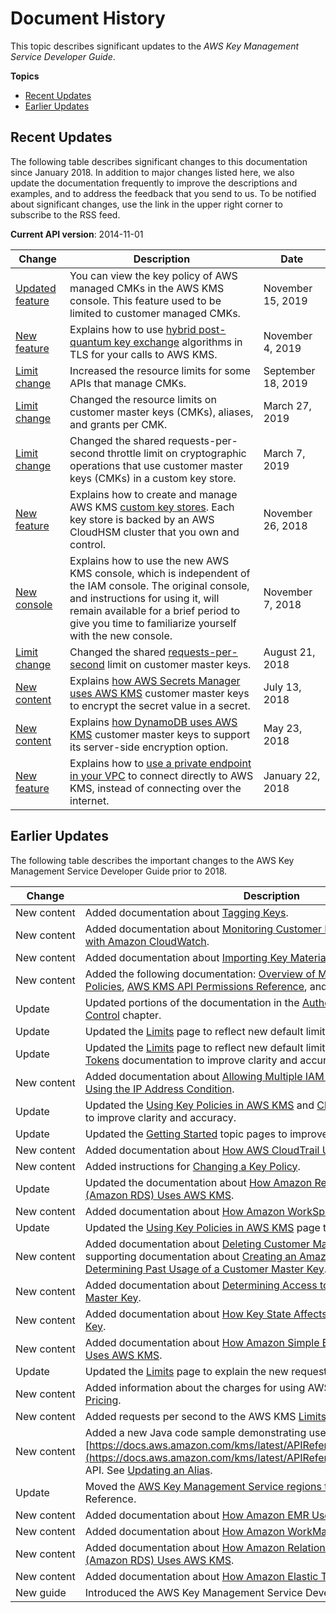 # Document History<a name="dochistory"></a>

This topic describes significant updates to the *AWS Key Management Service Developer Guide*\.

**Topics**
+ [Recent Updates](#recent-updates)
+ [Earlier Updates](#earlier-updates)

## Recent Updates<a name="recent-updates"></a>

The following table describes significant changes to this documentation since January 2018\. In addition to major changes listed here, we also update the documentation frequently to improve the descriptions and examples, and to address the feedback that you send to us\. To be notified about significant changes, use the link in the upper right corner to subscribe to the RSS feed\.

**Current API version**: 2014\-11\-01

| Change | Description | Date | 
| --- |--- |--- |
| [Updated feature](https://docs.aws.amazon.com/kms/latest/developerguide/key-policy-viewing.html) | You can view the key policy of AWS managed CMKs in the AWS KMS console\. This feature used to be limited to customer managed CMKs\. | November 15, 2019 | 
| [New feature](https://docs.aws.amazon.com/kms/latest/developerguide/pqtls.html) | Explains how to use [hybrid post\-quantum key exchange](https://docs.aws.amazon.com/kms/latest/developerguide/pqtls.html) algorithms in TLS for your calls to AWS KMS\. | November 4, 2019 | 
| [Limit change](https://docs.aws.amazon.com/kms/latest/developerguide/limits.html) | Increased the resource limits for some APIs that manage CMKs\. | September 18, 2019 | 
| [Limit change](https://docs.aws.amazon.com/kms/latest/developerguide/limits.html) | Changed the resource limits on customer master keys \(CMKs\), aliases, and grants per CMK\. | March 27, 2019 | 
| [Limit change](https://docs.aws.amazon.com/kms/latest/developerguide/limits.html#rps-key-stores) | Changed the shared requests\-per\-second throttle limit on cryptographic operations that use customer master keys \(CMKs\) in a custom key store\. | March 7, 2019 | 
| [New feature](https://docs.aws.amazon.com/kms/latest/developerguide/custom-key-store-overview.html) | Explains how to create and manage AWS KMS [custom key stores](https://docs.aws.amazon.com/kms/latest/developerguide/custom-key-store-overview.html)\. Each key store is backed by an AWS CloudHSM cluster that you own and control\. | November 26, 2018 | 
| [New console](https://docs.aws.amazon.com/kms/latest/developerguide/create-keys.html#create-keys-console) | Explains how to use the new AWS KMS console, which is independent of the IAM console\. The original console, and instructions for using it, will remain available for a brief period to give you time to familiarize yourself with the new console\. | November 7, 2018 | 
| [Limit change](https://docs.aws.amazon.com/kms/latest/developerguide/limits.html#requests-per-second) | Changed the shared [requests\-per\-second](https://docs.aws.amazon.com/kms/latest/developerguide/limits.html#requests-per-second) limit on customer master keys\. | August 21, 2018 | 
| [New content](https://docs.aws.amazon.com/kms/latest/developerguide/services-secrets-manager.html) | Explains [how AWS Secrets Manager uses AWS KMS](https://docs.aws.amazon.com/kms/latest/developerguide/services-secrets-manager.html) customer master keys to encrypt the secret value in a secret\. | July 13, 2018 | 
| [New content](https://docs.aws.amazon.com/kms/latest/developerguide/services-dynamodb.html) | Explains [how DynamoDB uses AWS KMS](https://docs.aws.amazon.com/kms/latest/developerguide/services-dynamodb.html) customer master keys to support its server\-side encryption option\. | May 23, 2018 | 
| [New feature](https://docs.aws.amazon.com/kms/latest/developerguide/kms-vpc-endpoint.html) | Explains how to [use a private endpoint in your VPC](https://docs.aws.amazon.com/kms/latest/developerguide/kms-vpc-endpoint.html) to connect directly to AWS KMS, instead of connecting over the internet\. | January 22, 2018 | 

## Earlier Updates<a name="earlier-updates"></a>

The following table describes the important changes to the AWS Key Management Service Developer Guide prior to 2018\.


| Change | Description | Date | 
| --- | --- | --- | 
| New content | Added documentation about [Tagging Keys](tagging-keys.md)\. | February 15, 2017 | 
| New content | Added documentation about [Monitoring Customer Master Keys](monitoring-overview.md) and [Monitoring with Amazon CloudWatch](monitoring-cloudwatch.md)\. | August 31, 2016 | 
| New content | Added documentation about [Importing Key Material](importing-keys.md)\. | August 11, 2016 | 
| New content | Added the following documentation: [Overview of Managing Access](control-access-overview.md), [Using IAM Policies](iam-policies.md), [AWS KMS API Permissions Reference](kms-api-permissions-reference.md), and [Using Policy Conditions](policy-conditions.md)\. | July 5, 2016 | 
| Update | Updated portions of the documentation in the [Authentication and Access Control](control-access.md) chapter\. | July 5, 2016 | 
| Update | Updated the [Limits](limits.md) page to reflect new default limits\. | May 31, 2016 | 
| Update | Updated the [Limits](limits.md) page to reflect new default limits, and updated the [Grant Tokens](concepts.md#grant_token) documentation to improve clarity and accuracy\. | April 11, 2016 | 
| New content | Added documentation about [Allowing Multiple IAM Users to Access a CMK](key-policy-modifying.md#key-policy-modifying-multiple-iam-users) and [Using the IP Address Condition](policy-conditions.md#conditions-aws-ip-address)\. | February 17, 2016 | 
| Update | Updated the [Using Key Policies in AWS KMS](key-policies.md) and [Changing a Key Policy](key-policy-modifying.md) pages to improve clarity and accuracy\. | February 17, 2016 | 
| Update | Updated the [Getting Started](getting-started.md) topic pages to improve clarity\. | January 5, 2016 | 
| New content | Added documentation about [How AWS CloudTrail Uses AWS KMS](services-cloudtrail.md)\. | November 18, 2015 | 
| New content | Added instructions for [Changing a Key Policy](key-policy-modifying.md)\. | November 18, 2015 | 
| Update | Updated the documentation about [How Amazon Relational Database Service \(Amazon RDS\) Uses AWS KMS](services-rds.md)\. | November 18, 2015 | 
| New content | Added documentation about [How Amazon WorkSpaces Uses AWS KMS](services-workspaces.md)\. | November 6, 2015 | 
| Update | Updated the [Using Key Policies in AWS KMS](key-policies.md) page to improve clarity\. | October 22, 2015 | 
| New content | Added documentation about [Deleting Customer Master Keys](deleting-keys.md), including supporting documentation about [Creating an Amazon CloudWatch Alarm](deleting-keys-creating-cloudwatch-alarm.md) and [Determining Past Usage of a Customer Master Key](deleting-keys-determining-usage.md)\. | October 15, 2015 | 
| New content | Added documentation about [Determining Access to an AWS KMS Customer Master Key](determining-access.md)\. | October 15, 2015 | 
| New content | Added documentation about [How Key State Affects Use of a Customer Master Key](key-state.md)\. | October 15, 2015 | 
| New content | Added documentation about [How Amazon Simple Email Service \(Amazon SES\) Uses AWS KMS](services-ses.md)\. | October 1, 2015 | 
| Update | Updated the [Limits](limits.md) page to explain the new requests per second limits\. | August 31, 2015 | 
| New content | Added information about the charges for using AWS KMS\. See [AWS KMS Pricing](overview.md#pricing)\. | August 14, 2015 | 
| New content | Added requests per second to the AWS KMS [Limits](limits.md)\. | June 11, 2015 | 
| New content | Added a new Java code sample demonstrating use of the [https://docs.aws.amazon.com/kms/latest/APIReference/API_UpdateAlias.html](https://docs.aws.amazon.com/kms/latest/APIReference/API_UpdateAlias.html) API\. See [Updating an Alias](programming-aliases.md#update-alias)\. | June 1, 2015 | 
| Update | Moved the [AWS Key Management Service regions table](https://docs.aws.amazon.com/general/latest/gr/rande.html#kms_region) to the AWS General Reference\. | May 29, 2015 | 
| New content | Added documentation about [How Amazon EMR Uses AWS KMS](services-emr.md)\. | January 28, 2015 | 
| New content | Added documentation about [How Amazon WorkMail Uses AWS KMS](services-wm.md)\. | January 28, 2015 | 
| New content | Added documentation about [How Amazon Relational Database Service \(Amazon RDS\) Uses AWS KMS](services-rds.md)\. | January 6, 2015 | 
| New content | Added documentation about [How Amazon Elastic Transcoder Uses AWS KMS](services-et.md)\. | November 24, 2014 | 
| New guide | Introduced the AWS Key Management Service Developer Guide\. | November 12, 2014 | 